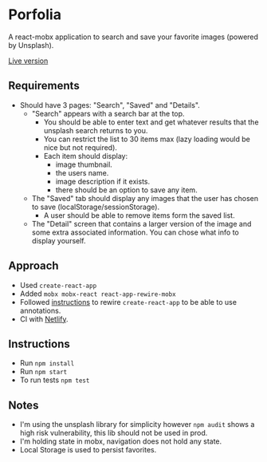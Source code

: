# Porfolia

A react-mobx application to search and save your favorite images (powered by Unsplash).

[Live version](https://trusting-cray-107731.netlify.com)

## Requirements

- Should have 3 pages: "Search", "Saved" and "Details".
  - "Search" appears with a search bar at the top.
    - You should be able to enter text and get whatever results that the unsplash search returns to you.
    - You can restrict the list to 30 items max (lazy loading would be nice but not required).
    - Each item should display:
      - image thumbnail.
      - the users name.
      - image description if it exists.
      - there should be an option to save any item.
  - The "Saved" tab should display any images that the user has chosen to save (localStorage/sessionStorage).
    - A user should be able to remove items form the saved list.
  - The "Detail" screen that contains a larger version of the image and some extra associated information. You can chose what info to display yourself.

## Approach

- Used `create-react-app`
- Added `mobx mobx-react react-app-rewire-mobx`
- Followed [instructions](https://github.com/timarney/react-app-rewired#how-to-rewire-your-create-react-app-project) to rewire `create-react-app` to be able to use annotations.
- CI with [Netlify](https://www.netlify.com/).

## Instructions

- Run `npm install`
- Run `npm start`
- To run tests `npm test`

## Notes

- I'm using the unsplash library for simplicity however `npm audit` shows a high risk vulnerability, this lib should not be used in prod.
- I'm holding state in mobx, navigation does not hold any state.
- Local Storage is used to persist favorites.
